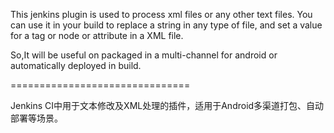 This jenkins plugin is used to process xml files or any other text files.
You can use it in your build to replace a string in any type of file,
and set a value for a tag or node or attribute in a XML file.

So,It will be useful on packaged in a multi-channel for android or automatically deployed in build.

===============================

Jenkins CI中用于文本修改及XML处理的插件，适用于Android多渠道打包、自动部署等场景。 
